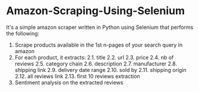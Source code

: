 # Amazon-Scraping-Using-Selenium

It's a simple amazon scraper written in Python using Selenium that performs the following:

1. Scrape products available in the 1st n-pages of your search query in amazon
2. For each product, it extracts:
  2.1. title
  2.2. url
  2.3. price
  2.4. nb of reviews
  2.5. category chain
  2.6. description
  2.7. manufacturer
  2.8. shipping link
  2.9. delivery date range
  2.10. sold by
  2.11. shipping origin
  2.12. all reviews link
  2.13. first 10 reviews extraction
3. Sentiment analysis on the extracted reviews
